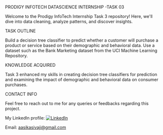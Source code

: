 PRODIGY INFOTECH DATASCIENCE INTERNSHIP -TASK 03

Welcome to the Prodigy InfoTech Internship Task 3 repository! Here, we'll dive into data cleaning, analyze patterns, and discover insights. 

TASK OUTLINE

Build a decision tree classifier to predict whether a customer will purchase a product or service based on their demographic and behavioral data. Use a dataset such as the Bank Marketing dataset from the UCI Machine Learning Repository.

KNOWLEDGE ACQUIRED

Task 3 enhanced my skills in creating decision tree classifiers for prediction and examining the impact of demographic and behavioral data on consumer purchases. 

CONTACT INFO

Feel free to reach out to me for any queries or feedbacks regarding this project.

My LinkedIn profile: [![LinkedIn](https://example.com/linkedin-badge-image.png)](https://www.linkedin.com/in/aasikaes/)


Email: aasikasivaji@gmail.com
